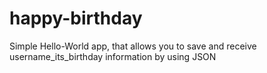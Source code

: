 # happy-birthday
Simple Hello-World app, that allows you to save and receive username_its_birthday information by using JSON 
